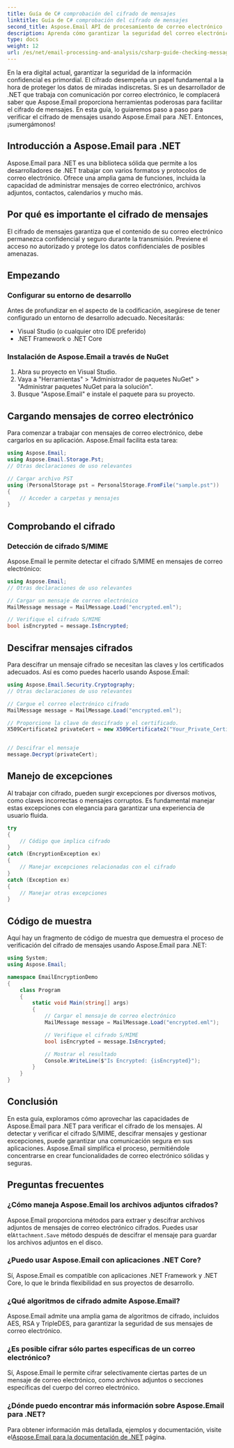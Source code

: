 ```yaml
---
title: Guía de C# comprobación del cifrado de mensajes
linktitle: Guía de C# comprobación del cifrado de mensajes
second_title: Aspose.Email API de procesamiento de correo electrónico .NET
description: Aprenda cómo garantizar la seguridad del correo electrónico con Aspose.Email para .NET. Verifique el cifrado, descifre mensajes y más.
type: docs
weight: 12
url: /es/net/email-processing-and-analysis/csharp-guide-checking-messages-for-encryption/
---
```


En la era digital actual, garantizar la seguridad de la información confidencial es primordial. El cifrado desempeña un papel fundamental a la hora de proteger los datos de miradas indiscretas. Si es un desarrollador de .NET que trabaja con comunicación por correo electrónico, le complacerá saber que Aspose.Email proporciona herramientas poderosas para facilitar el cifrado de mensajes. En esta guía, lo guiaremos paso a paso para verificar el cifrado de mensajes usando Aspose.Email para .NET. Entonces, ¡sumergámonos!

## Introducción a Aspose.Email para .NET

Aspose.Email para .NET es una biblioteca sólida que permite a los desarrolladores de .NET trabajar con varios formatos y protocolos de correo electrónico. Ofrece una amplia gama de funciones, incluida la capacidad de administrar mensajes de correo electrónico, archivos adjuntos, contactos, calendarios y mucho más.

## Por qué es importante el cifrado de mensajes

El cifrado de mensajes garantiza que el contenido de su correo electrónico permanezca confidencial y seguro durante la transmisión. Previene el acceso no autorizado y protege los datos confidenciales de posibles amenazas.

## Empezando

### Configurar su entorno de desarrollo

Antes de profundizar en el aspecto de la codificación, asegúrese de tener configurado un entorno de desarrollo adecuado. Necesitarás:

- Visual Studio (o cualquier otro IDE preferido)
- .NET Framework o .NET Core

### Instalación de Aspose.Email a través de NuGet

1. Abra su proyecto en Visual Studio.
2. Vaya a "Herramientas" > "Administrador de paquetes NuGet" > "Administrar paquetes NuGet para la solución".
3. Busque "Aspose.Email" e instale el paquete para su proyecto.

## Cargando mensajes de correo electrónico

Para comenzar a trabajar con mensajes de correo electrónico, debe cargarlos en su aplicación. Aspose.Email facilita esta tarea:

```csharp
using Aspose.Email;
using Aspose.Email.Storage.Pst;
// Otras declaraciones de uso relevantes

// Cargar archivo PST
using (PersonalStorage pst = PersonalStorage.FromFile("sample.pst"))
{
    // Acceder a carpetas y mensajes
}
```

## Comprobando el cifrado

### Detección de cifrado S/MIME

Aspose.Email le permite detectar el cifrado S/MIME en mensajes de correo electrónico:

```csharp
using Aspose.Email;
// Otras declaraciones de uso relevantes

// Cargar un mensaje de correo electrónico
MailMessage message = MailMessage.Load("encrypted.eml");

// Verifique el cifrado S/MIME
bool isEncrypted = message.IsEncrypted;
```

## Descifrar mensajes cifrados

Para descifrar un mensaje cifrado se necesitan las claves y los certificados adecuados. Así es como puedes hacerlo usando Aspose.Email:

```csharp
using Aspose.Email.Security.Cryptography;
// Otras declaraciones de uso relevantes

// Cargue el correo electrónico cifrado
MailMessage message = MailMessage.Load("encrypted.eml");

// Proporcione la clave de descifrado y el certificado.
X509Certificate2 privateCert = new X509Certificate2("Your_Private_Certificate_File" );


// Descifrar el mensaje
message.Decrypt(privateCert);
```

## Manejo de excepciones

Al trabajar con cifrado, pueden surgir excepciones por diversos motivos, como claves incorrectas o mensajes corruptos. Es fundamental manejar estas excepciones con elegancia para garantizar una experiencia de usuario fluida.

```csharp
try
{
    // Código que implica cifrado
}
catch (EncryptionException ex)
{
    // Manejar excepciones relacionadas con el cifrado
}
catch (Exception ex)
{
    // Manejar otras excepciones
}
```

## Código de muestra

Aquí hay un fragmento de código de muestra que demuestra el proceso de verificación del cifrado de mensajes usando Aspose.Email para .NET:

```csharp
using System;
using Aspose.Email;

namespace EmailEncryptionDemo
{
    class Program
    {
        static void Main(string[] args)
        {
            // Cargar el mensaje de correo electrónico
            MailMessage message = MailMessage.Load("encrypted.eml");

            // Verifique el cifrado S/MIME
            bool isEncrypted = message.IsEncrypted;

            // Mostrar el resultado
            Console.WriteLine($"Is Encrypted: {isEncrypted}");
        }
    }
}
```

## Conclusión

En esta guía, exploramos cómo aprovechar las capacidades de Aspose.Email para .NET para verificar el cifrado de los mensajes. Al detectar y verificar el cifrado S/MIME, descifrar mensajes y gestionar excepciones, puede garantizar una comunicación segura en sus aplicaciones. Aspose.Email simplifica el proceso, permitiéndole concentrarse en crear funcionalidades de correo electrónico sólidas y seguras.

## Preguntas frecuentes

### ¿Cómo maneja Aspose.Email los archivos adjuntos cifrados?

 Aspose.Email proporciona métodos para extraer y descifrar archivos adjuntos de mensajes de correo electrónico cifrados. Puedes usar el`Attachment.Save` método después de descifrar el mensaje para guardar los archivos adjuntos en el disco.

### ¿Puedo usar Aspose.Email con aplicaciones .NET Core?

Sí, Aspose.Email es compatible con aplicaciones .NET Framework y .NET Core, lo que le brinda flexibilidad en sus proyectos de desarrollo.

### ¿Qué algoritmos de cifrado admite Aspose.Email?

Aspose.Email admite una amplia gama de algoritmos de cifrado, incluidos AES, RSA y TripleDES, para garantizar la seguridad de sus mensajes de correo electrónico.

### ¿Es posible cifrar sólo partes específicas de un correo electrónico?

Sí, Aspose.Email le permite cifrar selectivamente ciertas partes de un mensaje de correo electrónico, como archivos adjuntos o secciones específicas del cuerpo del correo electrónico.

### ¿Dónde puedo encontrar más información sobre Aspose.Email para .NET?

 Para obtener información más detallada, ejemplos y documentación, visite el[Aspose.Email para la documentación de .NET](https://reference.aspose.com/email/net) página.